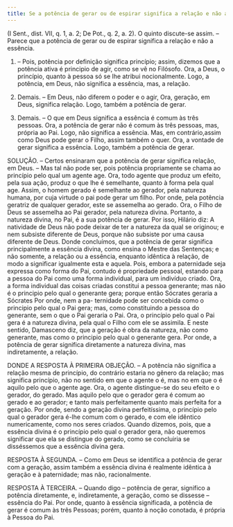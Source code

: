 ```yaml
---
title: Se a potência de gerar ou de espirar significa a relação e não a essência
---
```


(I Sent., dist. VII, q. 1, a. 2; De Pot., q. 2, a. 2).
  O quinto discute-se assim. – Parece que a potência de gerar ou de espirar significa a relação e não a essência.  

1. – Pois, potência por definição significa princípio; assim, dizemos que a potência ativa é principio de agir, como se vê no Filósofo. Ora, a Deus, o princípio, quanto à pessoa só se lhe atribui nocionalmente. Logo, a potência, em Deus, não significa a essência, mas, a relação.  

2. Demais. – Em Deus, não diferem o poder e o agir, Ora, geração, em Deus, significa relação. Logo, também a potência de gerar.  

3. Demais. – O que em Deus significa a essência é comum às três pessoas. Ora, a potência de gerar não é comum às três pessoas, mas, própria ao Pai. Logo, não significa a essência.  Mas, em contrário,assim como Deus pode gerar o Filho, assim também o quer. Ora, a vontade de gerar significa a essência. Logo, também a potência de gerar.  

SOLUÇÃO. – Certos ensinaram que a potência de gerar significa relação, em Deus. – Mas tal não pode ser, pois potência propriamente se chama ao princípio pelo qual um agente age. Ora, todo agente que produz um efeito, pela sua ação, produz o que lhe é semelhante, quanto à forma pela qual age. Assim, o homem gerado é semelhante ao gerador, pela natureza humana, por cuja virtude o pai pode gerar um filho. Por onde, pela potência geratriz de qualquer gerador, este se assemelha ao gerado. Ora, o Filho de Deus se assemelha ao Pai gerador, pela natureza divina. Portanto, a natureza divina, no Pai, é a sua potência de gerar. Por isso, Hilário diz: A natividade de Deus não pode deixar de ter a natureza da qual se originou; e nem subsiste diferente de Deus, porque não subsiste por uma causa diferente de Deus.  Donde concluímos, que a potência de gerar significa principalmente a essência divina, como ensina o Mestre das Sentenças; e não somente, a relação ou a essência, enquanto idêntica à relação, de modo a significar igualmente esta e aquela. Pois, embora a paternidade seja expressa como forma do Pai, contudo é propriedade pessoal, estando para a pessoa do Pai como uma forma individual, para um indivíduo criado. Ora, a forma individual das coisas criadas constitui a pessoa generante; mas não é o principio pelo qual o generante gera; porque então Sócrates geraria a Sócrates Por onde, nem a pa- ternidade pode ser concebida como o principio pelo qual o Pai gera; mas, como constituindo a pessoa do generante, sem o que o Pai geraria o Pai. Ora, o princípio pelo qual o Pai gera é a natureza divina, pela qual o Filho com ele se assimila. E neste sentido, Damasceno diz, que a geração é obra da natureza, não como generante, mas como o principio pelo qual o generante gera. Por onde, a potência de gerar significa diretamente a natureza divina, mas indiretamente, a relação.  

DONDE A RESPOSTA À PRIMEIRA OBJEÇÃO. – A potência não significa a relação mesma de princípio, do contrário estaria no gênero da relação; mas significa princípio, não no sentido em que o agente o é, mas no em que o é aquilo pelo que o agente age. Ora, o agente distingue-se do seu efeito e o gerador, do gerado. Mas aquilo pelo que o gerador gera é comum ao gerado e ao gerador; e tanto mais perfeitamente quanto mais perfeita for a geração. Por onde, sendo a geração divina perfeitíssima, o princípio pelo qual o gerador gera é-lhe comum com o gerado, e com ele idêntico numericamente, como nos seres criados. Quando dizemos, pois, que a essência divina é o princípio pelo qual o gerador gera, não queremos significar que ela se distingue do gerado, como se concluiria se disséssemos que a essência divina gera.  

RESPOSTA À SEGUNDA. – Como em Deus se identifica a potência de gerar com a geração, assim também a essência divina é realmente idêntica à geração e à paternidade; mas não, racionalmente.  

RESPOSTA À TERCEIRA. – Quando digo – potência de gerar, significo a potência diretamente, e, indiretamente, a geração, como se dissesse – essência do Pai. Por onde, quanto à essência significada, a potência de gerar é comum às três Pessoas; porém, quanto à noção conotada, é própria à Pessoa do Pai.